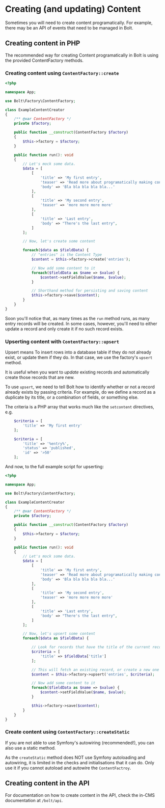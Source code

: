 Creating (and updating) Content
===============================

Sometimes you will need to create content programatically. For example,
there may be an API of events that need to be managed in Bolt.

## Creating content in PHP

The recommended way for creating Content programatically in Bolt
is using the provided ContentFactory methods.

### Creating content using `ContentFactory::create`

```php
<?php

namespace App;

use Bolt\Factory\ContentFactory;

class ExampleContentCreator
{
    /** @var ContentFactory */
    private $factory;

    public function __construct(ContentFactory $factory)
    {
        $this->factory = $factory;
    }

    public function run(): void
    {
        // Let's mock some data.
        $data = [
            [
                'title' => 'My first entry',
                'teaser' => 'Read more about programatically making content',
                'body' => 'Bla bla bla bla bla...'
            ],
            [
                'title' => 'My second entry',
                'teaser' => 'more more more more'
            ],
            [
                'title' => 'Last entry',
                'body' => "There's the last entry",
            ]
        ];

        // Now, let's create some content

        foreach($data as $fieldData) {
            // "entries" is the Content Type
            $content = $this->factory->create('entries');

            // Now add some content to it
            foreach($fieldData as $name => $value) {
                $content->setFieldValue($name, $value);
            }

            // Shorthand method for persisting and saving content
            $this->factory->save($content);
        }
    }
}
```

Soon you'll notice that, as many times as the `run` method runs, 
as many entry records will be created. In some cases, however, you'll
need to either update a record and only create it if no such record exists.

### Upserting content with `ContentFactory::upsert`

Upsert means To insert rows into a database table if they do not already exist, 
or update them if they do. In that case, we use the factory's `upsert` method.

It is useful when you want to _update_ existing records and automatically create
those records that are new.

To use `upsert`, we need to tell Bolt how to identify whether or not
a record already exists by passing criteria. For example, do we define a record as a duplicate by
its title, or a combination of fields, or something else.

The criteria is a PHP array that works much like the `setcontent` directives, e.g.
```php
    $criteria = [
        'title' => 'My first entry'
    ];
```

```php
    $criteria = [
        'title' => '%entry%',
        'status' => 'published',
        'id' => '>50'    
    ];
```

And now, to the full example script for upserting:

```php
<?php

namespace App;

use Bolt\Factory\ContentFactory;

class ExampleContentCreator
{
    /** @var ContentFactory */
    private $factory;

    public function __construct(ContentFactory $factory)
    {
        $this->factory = $factory;
    }

    public function run(): void
    {
        // Let's mock some data.
        $data = [
            [
                'title' => 'My first entry',
                'teaser' => 'Read more about programatically making content',
                'body' => 'Bla bla bla bla bla...'
            ],
            [
                'title' => 'My second entry',
                'teaser' => 'more more more more'
            ],
            [
                'title' => 'Last entry',
                'body' => "There's the last entry",
            ]
        ];

        // Now, let's upsert some content
        foreach($data as $fieldData) {

            // Look for records that have the title of the current record
            $criteria = [
                'title' => $fieldData['title']
            ];

            // This will fetch an existing record, or create a new one if none exists.
            $content = $this->factory->upsert('entries', $criteria);

            // Now add some content to it
            foreach($fieldData as $name => $value) {
                $content->setFieldValue($name, $value);
            }

            $this->factory->save($content);
        }
    }
}
```

### Create content using `ContentFactory::createStatic`

If you are not able to use Symfony's autowiring (recommended!),
you can also use a static method.

<p class="Note">As the <code>createStatic</code> method does NOT use Symfony
autoloading and autowiring, it is limited in the checks and initialisations
that it can do. Only use it if you cannot autoload and autowire the 
<code>ContentFactroy</code>.</p>

## Creating content in the API

For documentation on how to create content in the API,
check the in-CMS documentation at `/bolt/api`.
